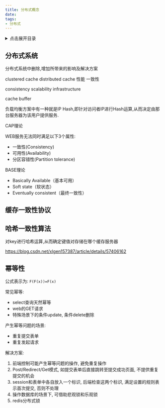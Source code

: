 ```yaml
---
title: 分布式概念
date: 
tags:
- 分布式
---
```

<details>
<summary>点击展开目录</summary>
<!-- TOC -->

- [分布式系统](#分布式系统)
- [缓存一致性协议](#缓存一致性协议)
- [哈希一致性算法](#哈希一致性算法)
- [幂等性](#幂等性)

<!-- /TOC -->
</details>

## 分布式系统

分布式系统中删除,增加所带来的影响及解决方案

clustered cache
distributed cache
性能
一致性

consistency
scalability
infrastructure

cache buffer


负载均衡方案中有一种就是IP Hash,即针对访问者IP进行Hash运算,从而决定由那台服务器为该用户提供服务.

CAP理论

WEB服务无法同时满足以下3个属性:

* 一致性(Consistency)
* 可用性(Availability)
* 分区容错性(Partition tolerance)

BASE理论

* Basically Available（基本可用）
* Soft state（软状态）
* Eventually consistent（最终一致性）

## 缓存一致性协议


## 哈希一致性算法

对key进行哈希运算,从而确定键值对存储在哪个缓存服务器

https://blog.csdn.net/xlgen157387/article/details/57406162


## 幂等性

公式表示为: `F(F(x))=F(x)`

常见幂等:
* select查询天然幂等
* web的GET请求
* 特殊场景下的条件update, 条件delete删除

产生幂等问题的场景:
* 重复提交表单
* 重复发起请求

解决方案:
1. 前端控制可能产生幂等问题的操作, 避免重复操作
2. Post/Redirect/Get模式, 如提交表单后直接跳转至提交成功页面, 不提供重复提交的机会
3. session和表单中各自放入一个标识, 后端检查这两个标识, 满足设置的规则表示首次提交, 否则不处理
4. 操作数据库的场景下, 可借助悲观锁和乐观锁
5. redis分布式锁

